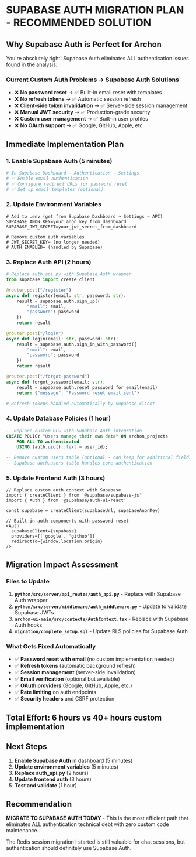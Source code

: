 # SUPABASE AUTH MIGRATION PLAN - RECOMMENDED SOLUTION

## Why Supabase Auth is Perfect for Archon

You're absolutely right! Supabase Auth eliminates ALL authentication issues found in the analysis:

### Current Custom Auth Problems → Supabase Auth Solutions
- ❌ **No password reset** → ✅ Built-in email reset with templates
- ❌ **No refresh tokens** → ✅ Automatic session refresh  
- ❌ **Client-side token invalidation** → ✅ Server-side session management
- ❌ **Manual JWT security** → ✅ Production-grade security
- ❌ **Custom user management** → ✅ Built-in user profiles
- ❌ **No OAuth support** → ✅ Google, GitHub, Apple, etc.

## Immediate Implementation Plan

### 1. Enable Supabase Auth (5 minutes)
```bash
# In Supabase Dashboard → Authentication → Settings
# ✅ Enable email authentication  
# ✅ Configure redirect URLs for password reset
# ✅ Set up email templates (optional)
```

### 2. Update Environment Variables
```env
# Add to .env (get from Supabase Dashboard → Settings → API)
SUPABASE_ANON_KEY=your_anon_key_from_dashboard
SUPABASE_JWT_SECRET=your_jwt_secret_from_dashboard

# Remove custom auth variables
# JWT_SECRET_KEY= (no longer needed)
# AUTH_ENABLED= (handled by Supabase)
```

### 3. Replace Auth API (2 hours)
```python
# Replace auth_api.py with Supabase Auth wrapper
from supabase import create_client

@router.post("/register")
async def register(email: str, password: str):
    result = supabase.auth.sign_up({
        "email": email,
        "password": password
    })
    return result

@router.post("/login") 
async def login(email: str, password: str):
    result = supabase.auth.sign_in_with_password({
        "email": email, 
        "password": password
    })
    return result

@router.post("/forgot-password")
async def forgot_password(email: str):
    result = supabase.auth.reset_password_for_email(email)
    return {"message": "Password reset email sent"}

# Refresh tokens handled automatically by Supabase client
```

### 4. Update Database Policies (1 hour)
```sql
-- Replace custom RLS with Supabase Auth integration
CREATE POLICY "Users manage their own data" ON archon_projects
    FOR ALL TO authenticated
    USING (auth.uid()::text = user_id);

-- Remove custom users table (optional - can keep for additional fields)
-- Supabase auth.users table handles core authentication
```

### 5. Update Frontend Auth (3 hours)
```tsx
// Replace custom auth context with Supabase
import { createClient } from '@supabase/supabase-js'
import { Auth } from '@supabase/auth-ui-react'

const supabase = createClient(supabaseUrl, supabaseAnonKey)

// Built-in auth components with password reset
<Auth 
  supabaseClient={supabase}
  providers={['google', 'github']}
  redirectTo={window.location.origin}
/>
```

## Migration Impact Assessment

### Files to Update
1. **`python/src/server/api_routes/auth_api.py`** - Replace with Supabase Auth wrapper
2. **`python/src/server/middleware/auth_middleware.py`** - Update to validate Supabase JWTs  
3. **`archon-ui-main/src/contexts/AuthContext.tsx`** - Replace with Supabase Auth hooks
4. **`migration/complete_setup.sql`** - Update RLS policies for Supabase Auth

### What Gets Fixed Automatically
- ✅ **Password reset with email** (no custom implementation needed)
- ✅ **Refresh tokens** (automatic background refresh)
- ✅ **Session management** (server-side invalidation)
- ✅ **Email verification** (optional but available)
- ✅ **OAuth providers** (Google, GitHub, Apple, etc.)
- ✅ **Rate limiting** on auth endpoints
- ✅ **Security headers** and CSRF protection

## Total Effort: 6 hours vs 40+ hours custom implementation

## Next Steps
1. **Enable Supabase Auth** in dashboard (5 minutes)
2. **Update environment variables** (5 minutes)  
3. **Replace auth_api.py** (2 hours)
4. **Update frontend auth** (3 hours)
5. **Test and validate** (1 hour)

## Recommendation
**MIGRATE TO SUPABASE AUTH TODAY** - This is the most efficient path that eliminates ALL authentication technical debt with zero custom code maintenance.

The Redis session migration I started is still valuable for chat sessions, but authentication should definitely use Supabase Auth.
